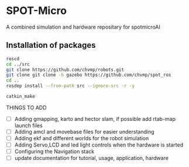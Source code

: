 # SPOT-Micro
A combined simulation and hardware repositary for spotmicroAI

## Installation of packages
```bash
roscd
cd ../src
git clone https://github.com/chvmp/robots.git
git clone git clone -b gazebo https://github.com/chvmp/spot_ros
cd ..
rosdep install --from-path src --ignore-src -r -y

catkin_make

```

THINGS TO ADD
- [ ] Adding gmapping, karto and hector slam, if possible add rtab-map launch files
- [ ] Adding amcl and movebase files for easier understanding 
- [ ] Adding ekf and different worlds for the robot simulation
- [ ] Adding Servo,LCD and led light controls when the hardware is started
- [ ] Configuring the Navigation stack
- [ ] update documentation for tutorial, usage, application, hardware 
